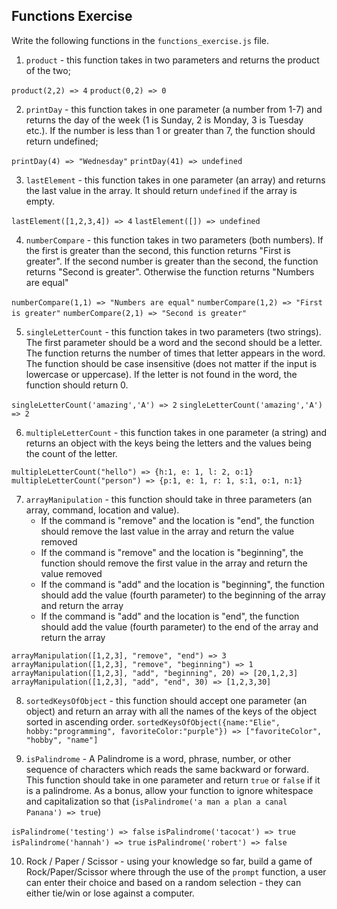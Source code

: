 ## Functions Exercise

Write the following functions in the `functions_exercise.js` file.

1. `product` - this function takes in two parameters and returns the product of the two;

`product(2,2) => 4`
`product(0,2) => 0`

2. `printDay` - this function takes in one parameter (a number from 1-7) and returns the day of the week (1 is Sunday, 2 is Monday, 3 is Tuesday etc.). If the number is less than 1 or greater than 7, the function should return undefined;

`printDay(4) => "Wednesday"`
`printDay(41) => undefined`

3. `lastElement` - this function takes in one parameter (an array) and returns the last value in the array. It should return `undefined` if the array is empty.

`lastElement([1,2,3,4]) => 4`
`lastElement([]) => undefined`

4. `numberCompare` - this function takes in two parameters (both numbers). If the first is greater than the second, this function returns "First is greater". If the second number is greater than the second, the function returns "Second is greater". Otherwise the function returns "Numbers are equal"

`numberCompare(1,1) => "Numbers are equal"`
`numberCompare(1,2) => "First is greater"`
`numberCompare(2,1) => "Second is greater"`

5. `singleLetterCount` - this function takes in two parameters (two strings). The first parameter should be a word and the second should be a letter. The function returns the number of times that letter appears in the word. The function should be case insensitive (does not matter if the input is lowercase or uppercase). If the letter is not found in the word, the function should return 0.

`singleLetterCount('amazing','A') => 2`
`singleLetterCount('amazing','A') => 2`

6. `multipleLetterCount` - this function takes in one parameter (a string) and returns an object with the keys being the letters and the values being the count of the letter.

`multipleLetterCount("hello") => {h:1, e: 1, l: 2, o:1}`
`multipleLetterCount("person") => {p:1, e: 1, r: 1, s:1, o:1, n:1}`

7. `arrayManipulation` - this function should take in three parameters (an array, command, location and value). 
    - If the command is "remove" and the location is "end", the function should remove the last value in the array and return the value removed
    - If the command is "remove" and the location is "beginning", the function should remove the first value in the array and return the value removed
    - If the command is "add" and the location is "beginning", the function should add the value (fourth parameter) to the beginning of the array and return the array
    - If the command is "add" and the location is "end", the function should add the value (fourth parameter) to the end of the array and return the array

`arrayManipulation([1,2,3], "remove", "end") => 3`
`arrayManipulation([1,2,3], "remove", "beginning") => 1`
`arrayManipulation([1,2,3], "add", "beginning", 20) => [20,1,2,3]`
`arrayManipulation([1,2,3], "add", "end", 30) => [1,2,3,30]`

8. `sortedKeysOfObject` - this function should accept one parameter (an object) and return an array with all the names of the keys of the object sorted in ascending order.
`sortedKeysOfObject({name:"Elie", hobby:"programming", favoriteColor:"purple"}) => ["favoriteColor", "hobby", "name"]`

9. `isPalindrome` - A Palindrome is a word, phrase, number, or other sequence of characters which reads the same backward or forward. This function should take in one parameter and return `true` or `false` if it is a palindrome. As a bonus, allow your function to ignore whitespace and capitalization so that (`isPalindrome('a man a plan a canal Panana') => true`)

`isPalindrome('testing') => false`
`isPalindrome('tacocat') => true`
`isPalindrome('hannah') => true`
`isPalindrome('robert') => false`

10. Rock / Paper / Scissor - using your knowledge so far, build a game of Rock/Paper/Scissor where through the use of the `prompt` function, a user can enter their choice and based on a random selection - they can either tie/win or lose against a computer.

